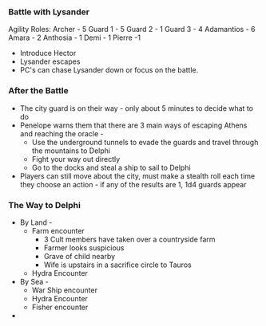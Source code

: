 ### Battle with Lysander
Agility Roles:
Archer - 5
Guard 1 - 5
Guard 2 - 1 
Guard 3 - 4
Adamantios - 6 
Amara - 2
Anthosia - 1
Demi - 1
Pierre -1 

- Introduce Hector
- Lysander escapes
- PC's can chase Lysander down or focus on the battle.
### After the Battle
- The city guard is on their way - only about 5 minutes to decide what to do
- Penelope warns them that there are 3 main ways of escaping Athens and reaching the oracle -
	- Use the underground tunnels to evade the guards and travel through the mountains to Delphi
	- Fight your way out directly
	- Go to the docks and steal a ship to sail to Delphi
- Players can still move about the city, must make a stealth roll each time they choose an action - if any of the results are 1, 1d4 guards appear

### The Way to Delphi
- By Land -
	- Farm encounter
		- 3 Cult members have taken over a countryside farm
		- Farmer looks suspicious
		- Grave of child nearby
		- Wife is upstairs in a sacrifice circle to Tauros
	- Hydra Encounter
- By Sea -
	- War Ship encounter
	- Hydra Encounter
	- Fisher encounter
- 


